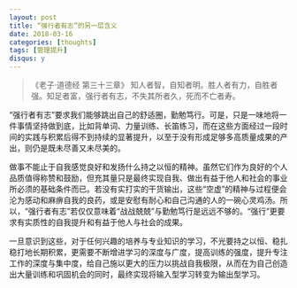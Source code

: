 ```yaml
---
layout: post
title: “强行者有志”的另一层含义
date: 2018-03-16
categories: [thoughts]
tags: [管理提升]
disqus: y
---
```


> 《老子·道德经 第三十三章》 知人者智，自知者明。胜人者有力，自胜者强。知足者富，强行者有志，不失其所者久，死而不亡者寿。 

“强行者有志”要求我们能够跳出自己的舒适圈，勤勉笃行。可是，只是一味地将一件事情坚持做到底，比如背单词、力量训练、长笛练习，而在这些方面经过一段时间的实践与积累后得不到持续的显著提升，以至于没有形成足够多高质量成果的产出，则仍是既未尽善又未尽美的。

做事不能止于自我感觉良好和发扬什么持之以恒的精神。虽然它们作为良好的个人品质值得称赞和鼓励，但充其量只是最终实现自我、做出有益于他人和社会的事业所必须的基础条件而已。若没有实打实的干货输出，这些“空虚”的精神与过程便会沦为感动和麻痹自我的良药，或是安慰有耐心和自己沟通的人的一碗心灵鸡汤。所以，“强行者有志”若仅仅意味着“战战兢兢”与勤勉笃行是远远不够的。“强行”更要求有实质性的自我提升和有益于他人与社会的成果。

一旦意识到这些，对于任何兴趣的培养与专业知识的学习，不光要持之以恒、稳扎稳打地长期积累，更需要不断增进学习的深度与广度，提高训练的强度，提升专注工作的深度与集中度，给自己施以更大的压力以挑战自我极限，从而在为自己创造出大量训练和巩固机会的同时，最终实现将输入型学习转变为输出型学习。
